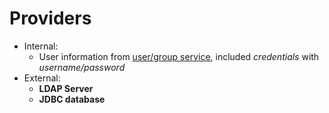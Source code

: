 # Providers

- Internal:
    - User information from [user/group service](http://docs.geoserver.org/stable/en/user/security/usergrouprole/usergroupservices.html#security-rolesystem-usergroupservices), included *credentials* with *username/password*
- External:
    - **LDAP Server**
    - **JDBC database**
